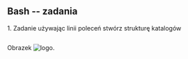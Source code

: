## Bash -- zadania

1\. Zadanie używając linii poleceń stwórz strukturę katalogów

```sh


```

Obrazek ![logo](http://blog.hostmysite.com/wp-content/uploads/2014/09/bash-logo-small.jpg).
